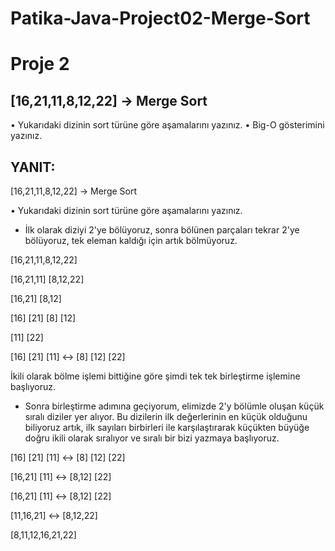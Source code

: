 # Patika-Java-Project02-Merge-Sort

# Proje 2

## [16,21,11,8,12,22] -> Merge Sort

•	Yukarıdaki dizinin sort türüne göre aşamalarını yazınız.
•	Big-O gösterimini yazınız.



## YANIT:

[16,21,11,8,12,22] -> Merge Sort

• Yukarıdaki dizinin sort türüne göre aşamalarını yazınız. 

- İlk olarak diziyi 2'ye bölüyoruz, sonra bölünen parçaları tekrar 2'ye bölüyoruz, tek eleman kaldığı için artık bölmüyoruz. 

[16,21,11,8,12,22]

[16,21,11] [8,12,22]

[16,21] [8,12]

[16] [21] [8] [12]

[11] [22]

[16] [21] [11] <-> [8] [12] [22]

İkili olarak bölme işlemi bittiğine göre şimdi tek tek birleştirme işlemine başlıyoruz.


- Sonra birleştirme adımına geçiyorum, elimizde 2'y bölümle oluşan küçük sıralı diziler yer alıyor. Bu dizilerin ilk değerlerinin en küçük olduğunu biliyoruz artık, ilk sayıları birbirleri ile karşılaştırarak küçükten büyüğe doğru ikili olarak sıralıyor ve sıralı bir bizi yazmaya başlıyoruz.

[16] [21] [11] <-> [8] [12] [22]

[16,21] [11] <-> [8,12] [22]

[16,21] [11] <-> [8,12] [22]

[11,16,21] <-> [8,12,22]

[8,11,12,16,21,22]
